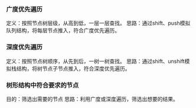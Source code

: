 ### 广度优先遍历
定义：按照节点树层级，从高到低，一层一层查找。
思路：通过shift、push模拟队列结构，将每层节点推入，符合广度优先遍历。

### 深度优先遍历
定义：按照节点树顺序，从先到后，一树一树查找。
思路：通过shift、unshift模拟栈结构，将树节点子节点推入，符合深度优先遍历。

### 树形结构中符合要求的节点
目的：筛选出需要的节点
思路：利用广度或深度遍历，筛选出想要的结果。